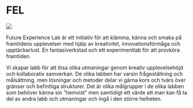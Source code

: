 # FEL

<img src="https://media.giphy.com/media/WsvLlmmjx9tnmeTPNc/giphy.gif">

Future Experience Lab är ett initiativ för att klämma, känna och smaka på framtidens upplevelser med hjälp av kreativitet, innovationsförmåga och upptäckarlust.
En fantasiverkstad och ett experimentlab för att provköra framtiden. 

Vi skapar labb för att lösa olika utmaningar genom kreativ upplevelsehöjd och kollaborativ samverkan. De olika labben har varsin frågeställning och målsättning, men lösningar och metoder delar vi gärna kors och tvärs över gränser och befintliga strukturer. Det är olika målgrupper i de olika labben som behöver känna sin ”hemvist” men samtidigt ett värde att man kan få ta del av andra labb och utmaningar och ingå i den större helheten.

